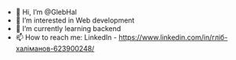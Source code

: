 - 👋 Hi, I’m @GlebHal
- 👀 I’m interested in Web development
- 🌱 I’m currently learning backend
- 📫 How to reach me: LinkedIn - https://www.linkedin.com/in/гліб-халіманов-623900248/

<!---
GlebHal/GlebHal is a ✨ special ✨ repository because its `README.md` (this file) appears on your GitHub profile.
You can click the Preview link to take a look at your changes.
--->

